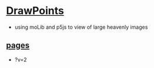 # [DrawPoints](https://github.com/jht9629-nyu/DrawPoints)

- using moLib and p5js to view of large heavenly images

## [pages](https://jht9629-nyu.github.io/DrawPoints/src/)

- ?v=2

